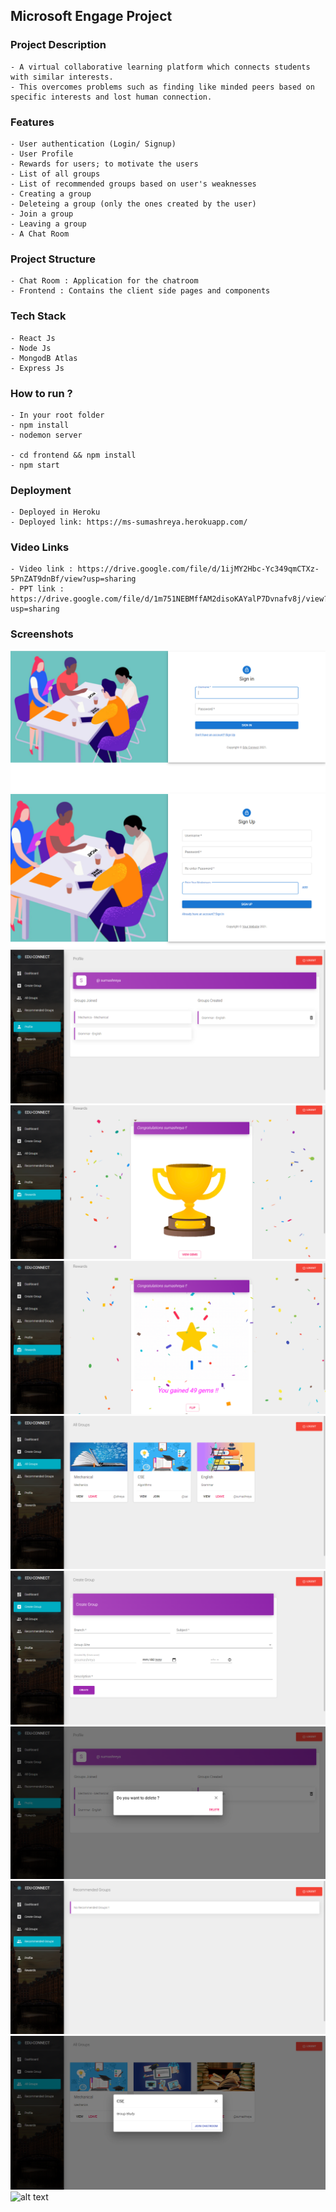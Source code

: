 ## Microsoft Engage Project

### Project Description

    - A virtual collaborative learning platform which connects students with similar interests.
    - This overcomes problems such as finding like minded peers based on specific interests and lost human connection.

### Features
    - User authentication (Login/ Signup)
    - User Profile
    - Rewards for users; to motivate the users 
    - List of all groups
    - List of recommended groups based on user's weaknesses
    - Creating a group
    - Deleteing a group (only the ones created by the user)
    - Join a group
    - Leaving a group
    - A Chat Room
    
### Project Structure

    - Chat Room : Application for the chatroom
    - Frontend : Contains the client side pages and components 
    
### Tech Stack

    - React Js
    - Node Js
    - MongodB Atlas
    - Express Js

### How to run ?

    - In your root folder
    - npm install
    - nodemon server
    
    - cd frontend && npm install  
    - npm start

### Deployment

    - Deployed in Heroku
    - Deployed link: https://ms-sumashreya.herokuapp.com/
    
### Video Links

    - Video link : https://drive.google.com/file/d/1ijMY2Hbc-Yc349qmCTXz-5PnZAT9dnBf/view?usp=sharing
    - PPT link : https://drive.google.com/file/d/1m751NEBMffAM2disoKAYalP7Dvnafv8j/view?usp=sharing
    
### Screenshots

![alt text](screenshots/Login.png)
![alt text](screenshots/Signup.png)
![alt text](screenshots/Profile.png)
![alt text](screenshots/Reward-1.png)
![alt text](screenshots/Reward-2.png)
![alt text](screenshots/AllGroups.png)
![alt text](screenshots/CreateGroup.png)
![alt text](screenshots/DeleteGroupPopUp.png)
![alt text](screenshots/RecommendedGroups.png)
![alt text](screenshots/ViewGroupPopUp.png)
![alt text](screenshots/ChatRoom.gif)

